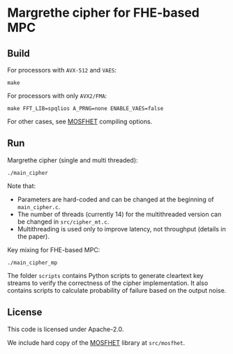 # Margrethe cipher for FHE-based MPC

## Build

For processors with `AVX-512` and `VAES`:

``` make ```

For processors with only `AVX2/FMA`:

``` make FFT_LIB=spqlios A_PRNG=none ENABLE_VAES=false ```

For other cases, see [MOSFHET](https://github.com/antoniocgj/MOSFHET) compiling options. 

## Run

Margrethe cipher (single and multi threaded):

```./main_cipher```

Note that:
- Parameters are hard-coded and can be changed at the beginning of `main_cipher.c`.
- The number of threads (currently 14) for the multithreaded version can be changed in `src/cipher_mt.c`.
- Multithreading is used only to improve latency, not throughput (details in the paper).

Key mixing for FHE-based MPC:

```./main_cipher_mp```

The folder `scripts` contains Python scripts to generate cleartext key streams to verify the correctness of the cipher implementation. It also contains scripts to calculate probability of failure based on the output noise.

## License

This code is licensed under Apache-2.0.

We include hard copy of the [MOSFHET](https://github.com/antoniocgj/MOSFHET) library at `src/mosfhet`.
